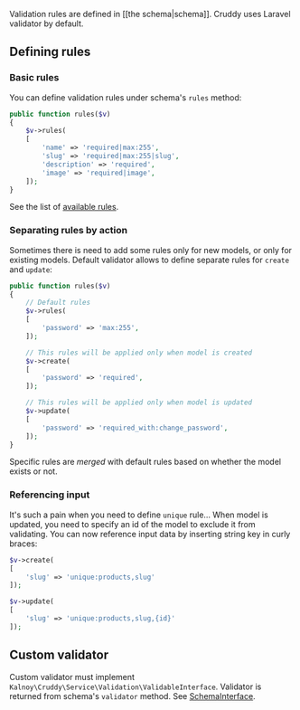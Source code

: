 Validation rules are defined in [[the schema|schema]]. Cruddy uses Laravel validator by default.

## Defining rules

### Basic rules

You can define validation rules under schema's `rules` method:

```php
public function rules($v)
{
    $v->rules(
    [
        'name' => 'required|max:255',
        'slug' => 'required|max:255|slug',
        'description' => 'required',
        'image' => 'required|image',
    ]);
}
```

See the list of [available rules](http://laravel.com/docs/validation#available-validation-rules).

### Separating rules by action

Sometimes there is need to add some rules only for new models, or only for existing models. Default validator allows to define separate rules for `create` and `update`:

```php
public function rules($v)
{
    // Default rules
    $v->rules(
    [
        'password' => 'max:255',
    ]);

    // This rules will be applied only when model is created
    $v->create(
    [
        'password' => 'required',
    ]);

    // This rules will be applied only when model is updated
    $v->update(
    [
        'password' => 'required_with:change_password',
    ]);
}
```

Specific rules are _merged_ with default rules based on whether the model exists or not.

### Referencing input

It's such a pain when you need to define `unique` rule... When model is updated, you need to specify an id of the model to exclude it from validating. You can now reference input data by inserting string key in curly braces:

```php
$v->create(
[
    'slug' => 'unique:products,slug'
]);

$v->update(
[
    'slug' => 'unique:products,slug,{id}'
]);
```

## Custom validator

Custom validator must implement `Kalnoy\Cruddy\Service\Validation\ValidableInterface`. Validator is returned from schema's `validator` method. See [SchemaInterface](https://github.com/lazychaser/cruddy/blob/1.0/src/Kalnoy/Cruddy/Schema/SchemaInterface.php).